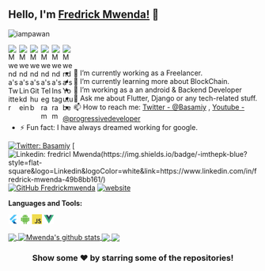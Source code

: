 ## Hello, I'm [Fredrick Mwenda!](https://unruffled-franklin-da2a67.netlify.app) 👋

<p align="left"> <img src="https://komarev.com/ghpvc/?username=iampawan&label=Views&color=blue&style=plastic" alt="iampawan" /> </p>

<a href="https://twitter.com/BaSamiy">
  <img align="left" alt="Mwenda's Twitter" width="22px" src="https://cdn.jsdelivr.net/npm/simple-icons@v3/icons/twitter.svg" />
</a>
<a href="https://linkedin.com/in/fredrick-mwenda-49b8bb161">
  <img align="left" alt="Mwenda's Linkdein" width="22px" src="https://cdn.jsdelivr.net/npm/simple-icons@v3/icons/linkedin.svg" />
</a>
<a href="https://github.com/fredrickmwenda">
  <img align="left" alt="Mwenda's Github" width="22px" src="https://cdn.jsdelivr.net/npm/simple-icons@v3/icons/github.svg" />
</a>
<a href="https://t.me/imthepk">
  <img align="left" alt="Mwenda's Telegram" width="22px" src="https://cdn.jsdelivr.net/npm/simple-icons@v3/icons/telegram.svg" />
</a>
<a href="https://instagram.com/basamiy/">
  <img align="left" alt="Mwenda's Instagram" width="22px" src="https://cdn.jsdelivr.net/npm/simple-icons@v3/icons/instagram.svg" />
</a>

<a href="https://www.youtube.com/ProgressiveDeveloper/">
  <img align="left" alt="Mwenda's Youtube" width="22px" src="https://cdn.jsdelivr.net/npm/simple-icons@v3/icons/youtube.svg" />
</a>

<br/>
<br/>


- 🔭 I’m currently working as a Freelancer.
- 🌱 I’m currently learning more about BlockChain.
- 👯 I’m working as a an android & Backend Developer 
- 💬 Ask me about Flutter, Django  or any tech-related stuff.
- 📫 How to reach me: [Twitter - @Basamiy](https://twitter.com/BaSamiy) , [Youtube - @progressivedeveloper](https://youtube.com/progressivedeveloper)
- ⚡ Fun fact: I have always dreamed working for google.

[![Twitter: Basamiy](https://img.shields.io/twitter/follow/imthepk?style=social)](https://twitter.com/BaSamiy)
[![Linkedin: fredricl Mwenda(https://img.shields.io/badge/-imthepk-blue?style=flat-square&logo=Linkedin&logoColor=white&link=https://www.linkedin.com/in/fredrick-mwenda-49b8bb161/)](https://www.linkedin.com/in/imthepk/)
[![GitHub Fredrickmwenda](https://img.shields.io/github/followers/fredrickmwenda?label=follow&style=social)](https://github.com/fredrickmwenda)
[![website](https://img.shields.io/badge/PortfolioWebsite-pawan.live-2648ff?style=flat-square&logo=google-chrome)](https://unruffled-franklin-da2a67.netlify.app/)


**Languages and Tools:**  

<code><img height="20" src="https://raw.githubusercontent.com/github/explore/80688e429a7d4ef2fca1e82350fe8e3517d3494d/topics/flutter/flutter.png"></code>
<code><img height="20" src="https://raw.githubusercontent.com/github/explore/80688e429a7d4ef2fca1e82350fe8e3517d3494d/topics/android/android.png"></code>
<code><img height="20" src="https://raw.githubusercontent.com/github/explore/80688e429a7d4ef2fca1e82350fe8e3517d3494d/topics/javascript/javascript.png"></code>
<code><img height="20" src="https://raw.githubusercontent.com/github/explore/80688e429a7d4ef2fca1e82350fe8e3517d3494d/topics/vue/vue.png"></code>
 

<a href="https://github.com/fredrickmwenda">
  <img align="center" src="https://github-readme-stats.vercel.app/api/top-langs/?username=fredrickmwenda&theme=light&hide_langs_below=1" />
</a>
<a href="https://github.com/fredrickmwenda">
 <img align="center" src="https://github-readme-stats.vercel.app/api?username=fredrickmwenda&show_icons=true&theme=light&line_height=27" alt="Mwenda's github stats"/>
</a>
<a href="https://github.com/fredrickmwenda/Bomax-Wallet">
  <img align="center" src="https://github-readme-stats.vercel.app/api/pin/?username=fredrickmwenda&repo=Bomax-Wallet&theme=light" />

</a>
<a href="https://github.com/fredrickmwenda/Bomax-Wallet">
 <img align="center" src="https://github-readme-stats.vercel.app/api/pin/?username=fredrickmwenda&repo=VelocityX&theme=light" />
</a>

<div align="center">

### Show some ❤️ by starring some of the repositories!

</div>
